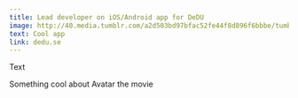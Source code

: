 ```yaml
---
title: Lead developer on iOS/Android app for DeDU
image: http://40.media.tumblr.com/a2d503bd97bfac52fe44f8d896f6bbbe/tumblr_nn4f6jKGzN1stn28do1_1280.jpg
text: Cool app
link: dedu.se
---
```

Text

Something cool about Avatar the movie
